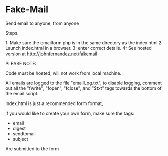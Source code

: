 # Fake-Mail
Send email to anyone, from anyone

Steps.

1: Make sure the emailform.php is in the same directory as the index.html
2: Launch index.html in a browser.
3: enter correct details.
4: See hosted version at http://johnfernandez.net/fakemail


PLEASE NOTE:

Code must be hosted, will not work from local machine.

All emails are logged to the file "emailLog.txt", to disable logging, comment out all the "fwrite", "fopen", "fclose", and "$txt" tags towards the bottom of the email script.

Index.html is just a recommended form format,

if you would like to create your own form, make sure the tags:

- email
- digest
- sendtomail
- subject

Are submitted to the form
